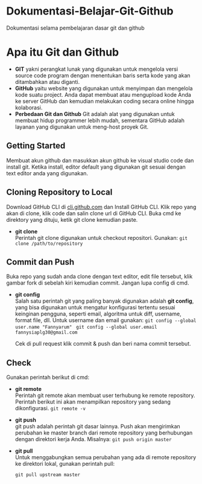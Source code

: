# Dokumentasi-Belajar-Git-Github
Dokumentasi selama pembelajaran dasar git dan github

# Apa itu Git dan Github
 - **GIT** yakni perangkat lunak yang digunakan untuk mengelola versi source code program dengan menentukan baris serta kode yang akan ditambahkan atau diganti. 
- **GitHub** yaitu website  yang digunakan untuk menyimpan dan mengelola kode suatu project. Anda dapat membuat atau mengupload kode Anda ke server  GitHub dan kemudian melakukan coding secara online hingga kolaborasi.
- **Perbedaan Git dan Github** Git adalah alat yang digunakan untuk membuat hidup programmer lebih mudah, sementara GitHub adalah layanan yang digunakan untuk meng-host proyek Git. 

## Getting Started
Membuat akun github dan masukkan akun github ke visual studio code dan install git. Ketika install, editor default yang digunakan git sesuai dengan text editor anda yang digunakan.

## Cloning Repository to Local

Download GitHub CLI di [cli.github.com](https://cli.github.com/) dan Install GitHub CLI. Klik repo yang akan di clone, klik code dan salin clone url di GitHub CLI. Buka cmd ke direktory yang dituju, ketik git clone kemudian paste. 
-   **git clone**  
    Perintah git clone digunakan untuk checkout repositori.  Gunakan:
    ``git clone /path/to/repository``

## Commit dan Push

Buka repo yang sudah anda clone dengan text editor, edit file tersebut, klik gambar fork di sebelah kiri kemudian commit. Jangan lupa config di cmd.
-   **git config**  
    Salah satu perintah git yang paling banyak digunakan adalah  **git config**, yang bisa digunakan untuk mengatur konfigurasi tertentu sesuai keinginan pengguna, seperti email, algoritma untuk diff, username, format file, dll. Untuk username dan email gunakan: 
    ``git config --global user.name "Fannyarum"``
   `` git config --global user.email fannysiaplg30@gmail.com``
   
    Cek di pull request klik commit & push dan beri nama commit tersebut.

## Check 
Gunakan perintah berikut di cmd:
- **git remote**  
Perintah git remote akan membuat user terhubung ke remote repository. Perintah berikut ini akan menampilkan repository yang sedang dikonfigurasi.
``git remote -v``

-   **git push**  
    git push adalah perintah git dasar lainnya. Push akan mengirimkan perubahan ke master branch dari remote repository yang berhubungan dengan direktori kerja Anda. Misalnya:
``git push origin master``
-   **git pull**  
    Untuk menggabungkan semua perubahan yang ada di remote repository ke direktori lokal, gunakan perintah pull:
    
    ``git pull upstream master``
